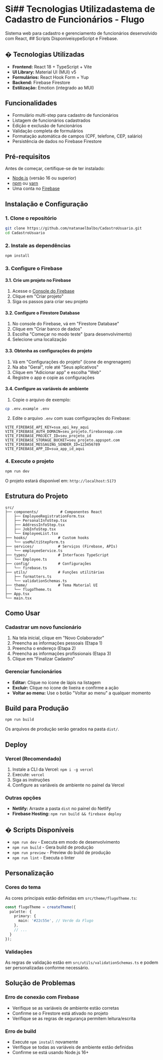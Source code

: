 # Si## Tecnologias Utilizadastema de Cadastro de Funcionários - Flugo

Sistema web para cadastro e gerenciamento de funcionários desenvolvido com React, ## Scripts DisponíveisypeScript e Firebase.

## � Tecnologias Utilizadas

- **Frontend:** React 18 + TypeScript + Vite
- **UI Library:** Material UI (MUI) v5  
- **Formulários:** React Hook Form + Yup
- **Backend:** Firebase Firestore
- **Estilização:** Emotion (integrado ao MUI)

## Funcionalidades

- Formulário multi-step para cadastro de funcionários
- Listagem de funcionários cadastrados
- Edição e exclusão de funcionários
- Validação completa de formulários
- Formatação automática de campos (CPF, telefone, CEP, salário)
- Persistência de dados no Firebase Firestore

## Pré-requisitos

Antes de começar, certifique-se de ter instalado:

- [Node.js](https://nodejs.org/) (versão 16 ou superior)
- [npm](https://www.npmjs.com/) ou [yarn](https://yarnpkg.com/)
- Uma conta no [Firebase](https://firebase.google.com/)

## Instalação e Configuração

### 1. Clone o repositório

```bash
git clone https://github.com/natanaelbalbo/CadastroUsuario.git
cd CadastroUsuario
```

### 2. Instale as dependências

```bash
npm install
```

### 3. Configure o Firebase

#### 3.1. Crie um projeto no Firebase
1. Acesse o [Console do Firebase](https://console.firebase.google.com/)
2. Clique em "Criar projeto"
3. Siga os passos para criar seu projeto

#### 3.2. Configure o Firestore Database
1. No console do Firebase, vá em "Firestore Database"
2. Clique em "Criar banco de dados"
3. Escolha "Começar no modo teste" (para desenvolvimento)
4. Selecione uma localização

#### 3.3. Obtenha as configurações do projeto
1. Vá em "Configurações do projeto" (ícone de engrenagem)
2. Na aba "Geral", role até "Seus aplicativos"
3. Clique em "Adicionar app" e escolha "Web"
4. Registre o app e copie as configurações

#### 3.4. Configure as variáveis de ambiente
1. Copie o arquivo de exemplo:
```bash
cp .env.example .env
```

2. Edite o arquivo `.env` com suas configurações do Firebase:
```env
VITE_FIREBASE_API_KEY=sua_api_key_aqui
VITE_FIREBASE_AUTH_DOMAIN=seu_projeto.firebaseapp.com
VITE_FIREBASE_PROJECT_ID=seu_projeto_id
VITE_FIREBASE_STORAGE_BUCKET=seu_projeto.appspot.com
VITE_FIREBASE_MESSAGING_SENDER_ID=123456789
VITE_FIREBASE_APP_ID=sua_app_id_aqui
```

### 4. Execute o projeto

```bash
npm run dev
```

O projeto estará disponível em: `http://localhost:5173`

## Estrutura do Projeto

```
src/
├── components/          # Componentes React
│   ├── EmployeeRegistrationForm.tsx
│   ├── PersonalInfoStep.tsx
│   ├── AddressInfoStep.tsx
│   ├── JobInfoStep.tsx
│   └── EmployeeList.tsx
├── hooks/              # Custom hooks
│   └── useMultiStepForm.ts
├── services/           # Serviços (Firebase, APIs)
│   └── employeeService.ts
├── types/              # Interfaces TypeScript
│   └── Employee.ts
├── config/             # Configurações
│   └── firebase.ts
├── utils/              # Funções utilitárias
│   ├── formatters.ts
│   └── validationSchemas.ts
├── theme/              # Tema Material UI
│   └── flugoTheme.ts
├── App.tsx
└── main.tsx
```

## Como Usar

### Cadastrar um novo funcionário
1. Na tela inicial, clique em "Novo Colaborador"
2. Preencha as informações pessoais (Etapa 1)
3. Preencha o endereço (Etapa 2)
4. Preencha as informações profissionais (Etapa 3)
5. Clique em "Finalizar Cadastro"

### Gerenciar funcionários
- **Editar:** Clique no ícone de lápis na listagem
- **Excluir:** Clique no ícone de lixeira e confirme a ação
- **Voltar ao menu:** Use o botão "Voltar ao menu" a qualquer momento

## Build para Produção

```bash
npm run build
```

Os arquivos de produção serão gerados na pasta `dist/`.

## Deploy

### Vercel (Recomendado)
1. Instale a CLI da Vercel: `npm i -g vercel`
2. Execute: `vercel`
3. Siga as instruções
4. Configure as variáveis de ambiente no painel da Vercel

### Outras opções
- **Netlify:** Arraste a pasta `dist` no painel do Netlify
- **Firebase Hosting:** `npm run build && firebase deploy`

## � Scripts Disponíveis

- `npm run dev` - Executa em modo de desenvolvimento
- `npm run build` - Gera build de produção
- `npm run preview` - Preview do build de produção
- `npm run lint` - Executa o linter

## Personalização

### Cores do tema
As cores principais estão definidas em `src/theme/flugoTheme.ts`:

```typescript
const flugoTheme = createTheme({
  palette: {
    primary: {
      main: '#22c55e', // Verde da Flugo
    },
    // ...
  }
});
```

### Validações
As regras de validação estão em `src/utils/validationSchemas.ts` e podem ser personalizadas conforme necessário.

## Solução de Problemas

### Erro de conexão com Firebase
- Verifique se as variáveis de ambiente estão corretas
- Confirme se o Firestore está ativado no projeto
- Verifique se as regras de segurança permitem leitura/escrita

### Erro de build
- Execute `npm install` novamente
- Verifique se todas as variáveis de ambiente estão definidas
- Confirme se está usando Node.js 16+


